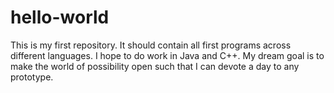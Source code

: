 # hello-world
This is my first repository. It should contain all first programs across different languages.
I hope to do work in Java and C++. My dream goal is to make the world of possibility open such that I can devote a day to any prototype.

